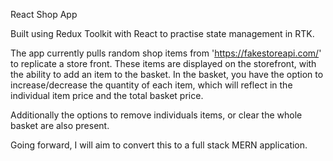 React Shop App

Built using Redux Toolkit with React to practise state management in RTK.

The app currently pulls random shop items from 'https://fakestoreapi.com/' to replicate a store front.
These items are displayed on the storefront, with the ability to add an item to the basket.
In the basket, you have the option to increase/decrease the quantity of each item, which will reflect in the individual item price and the total basket price.

Additionally the options to remove individuals items, or clear the whole basket are also present.

Going forward, I will aim to convert this to a full stack MERN application.
